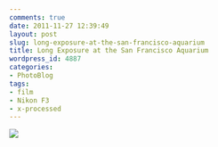```yaml
---
comments: true
date: 2011-11-27 12:39:49
layout: post
slug: long-exposure-at-the-san-francisco-aquarium
title: Long Exposure at the San Francisco Aquarium
wordpress_id: 4887
categories:
- PhotoBlog
tags:
- film
- Nikon F3
- x-processed
---
```


![](http://ryanfitzer.com/main/wp-content/uploads/2011/11/big-fishbowl.jpg)
